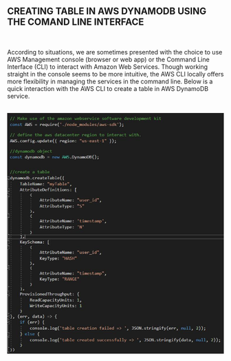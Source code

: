 
## CREATING TABLE IN AWS DYNAMODB USING THE COMAND LINE INTERFACE
​

According to situations, we are sometimes presented with the choice to use AWS Management console (browser or web app) or the Command Line Interface (CLI) to interact with Amazon Web Services. Though working straight in the console seems to be more intuitive, the AWS CLI locally offers more flexibility in managing the services in the command line. Below is a quick interaction with the AWS CLI to create a table in AWS DynamoDB service.


​
&nbsp;&nbsp;&nbsp;&nbsp;&nbsp;&nbsp;&nbsp;&nbsp;&nbsp;&nbsp;&nbsp;&nbsp;&nbsp;![jpg](/images/table_aws.jpg)


